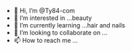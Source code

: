 - 👋 Hi, I’m @Ty84-com
- 👀 I’m interested in ...beauty
- 🌱 I’m currently learning ...hair and nails
- 💞️ I’m looking to collaborate on ...
- 📫 How to reach me ...

<!---
Ty84-com/Ty84-com is a ✨ special ✨ repository because its `README.md` (this file) appears on your GitHub profile.
You can click the Preview link to take a look at your changes.
--->
